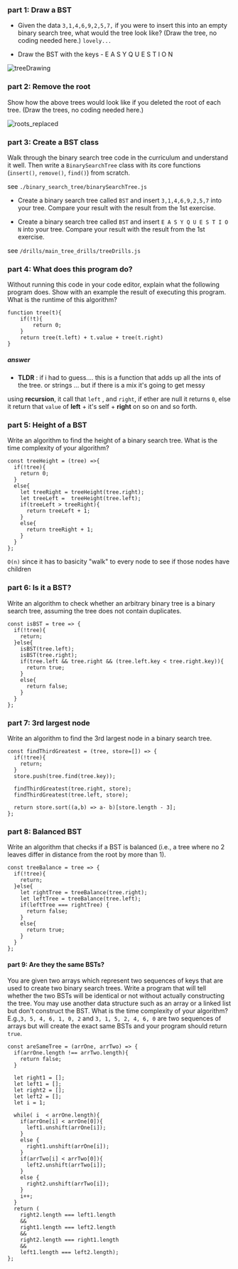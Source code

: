 ### part 1: Draw a BST

- Given the data `3,1,4,6,9,2,5,7,` if you were to insert this into an empty binary search tree, what would the tree look like? (Draw the tree, no coding needed here.) `lovely...`

- Draw the BST with the keys - E A S Y Q U E S T I O N

![treeDrawing](/img/tree_drawing_for_part-1.png)

### part 2: Remove the root
Show how the above trees would look like if you deleted the root of each tree. (Draw the trees, no coding needed here.)

![roots_replaced](tree_drawing_roots_replaced_for_part-2.jpg)


### part 3: Create a BST class
Walk through the binary search tree code in the curriculum and understand it well. Then write a `BinarySearchTree` class with its core functions (`insert()`, `remove()`, `find()`) from scratch.

 see `./binary_search_tree/binarySearchTree.js`

- Create a binary search tree called `BST` and insert `3,1,4,6,9,2,5,7` into your tree. Compare your result with the result from the 1st exercise.

- Create a binary search tree called `BST` and insert `E A S Y Q U E S T I O N` into your tree. Compare your result with the result from the 1st exercise.

see `/drills/main_tree_drills/treeDrills.js`


### part 4: What does this program do?
Without running this code in your code editor, explain what the following program does. Show with an example the result of executing this program. What is the runtime of this algorithm?


```
function tree(t){
    if(!t){
        return 0;
    }
    return tree(t.left) + t.value + tree(t.right)
}
```

##### answer
- **TLDR** : if i had to guess.... this is a function that adds up all the ints of the tree. or strings ... but if there is a mix it's going to get messy

using __recursion__, it call that `left` , and `right`, if ether are null it returns `0`, else it return that `value` of __left__ + it's self + __right__ on so on and so forth.

### part 5: Height of a BST
Write an algorithm to find the height of a binary search tree. What is the time complexity of your algorithm?

```
const treeHeight = (tree) =>{  
  if(!tree){
    return 0;
  }
  else{
    let treeRight = treeHeight(tree.right);
    let treeLeft =  treeHeight(tree.left);
    if(treeLeft > treeRight){
      return treeLeft + 1;
    }
    else{
      return treeRight + 1;
    }
  }
};

```
`O(n)` since it has to basicity "walk" to every node to see if those nodes have children 

### part 6: Is it a BST?
Write an algorithm to check whether an arbitrary binary tree is a binary search tree, assuming the tree does not contain duplicates.

```
const isBST = tree => {
  if(!tree){
    return;
  }else{
    isBST(tree.left);
    isBST(tree.right);
    if(tree.left && tree.right && (tree.left.key < tree.right.key)){
      return true;
    }
    else{
      return false;
    }
  }
};
```

### part 7: 3rd largest node
Write an algorithm to find the 3rd largest node in a binary search tree.

```
const findThirdGreatest = (tree, store=[]) => {
  if(!tree){
    return;
  }
  store.push(tree.find(tree.key));

  findThirdGreatest(tree.right, store);
  findThirdGreatest(tree.left, store);

  return store.sort((a,b) => a- b)[store.length - 3];
}; 
```


### part 8: Balanced BST
Write an algorithm that checks if a BST is balanced (i.e., a tree where no 2 leaves differ in distance from the root by more than 1).

```
const treeBalance = tree => {
  if(!tree){
    return;
  }else{
    let rightTree = treeBalance(tree.right);
    let leftTree = treeBalance(tree.left);
    if(leftTree === rightTree) {
      return false;
    }
    else{
      return true;
    }
  }
};
```

#### part 9: Are they the same BSTs?
You are given two arrays which represent two sequences of keys that are used to create two binary search trees. Write a program that will tell whether the two BSTs will be identical or not without actually constructing the tree. You may use another data structure such as an array or a linked list but don't construct the BST. What is the time complexity of your algorithm? E.g.,`3, 5, 4, 6, 1, 0, 2` and `3, 1, 5, 2, 4, 6, 0` are two sequences of arrays but will create the exact same BSTs and your program should return `true`.


```
const areSameTree = (arrOne, arrTwo) => {
  if(arrOne.length !== arrTwo.length){
    return false;
  }

  let right1 = [];
  let left1 = [];
  let right2 = [];
  let left2 = [];
  let i = 1; 

  while( i  < arrOne.length){
    if(arrOne[i] < arrOne[0]){
      left1.unshift(arrOne[i]);
    }
    else {
      right1.unshift(arrOne[i]);
    }
    if(arrTwo[i] < arrTwo[0]){
      left2.unshift(arrTwo[i]);
    }
    else {
      right2.unshift(arrTwo[i]);
    }
    i++;
  }
  return (
    right2.length === left1.length 
    && 
    right1.length === left2.length
    &&
    right2.length === right1.length 
    && 
    left1.length === left2.length);
};

```